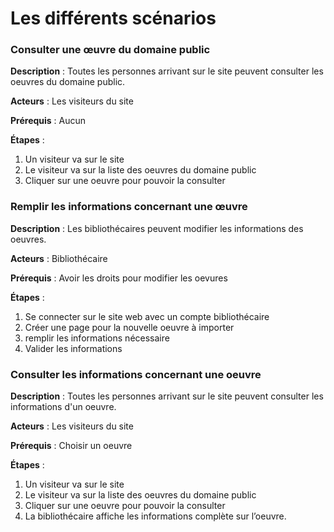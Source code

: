 # Les différents scénarios

### **Consulter une œuvre du domaine public** 

**Description** : Toutes les personnes arrivant sur le site peuvent consulter les oeuvres du domaine public.

**Acteurs** : Les visiteurs du site

**Prérequis** : Aucun

**Étapes** :

1.  Un visiteur va sur le site
2.  Le visiteur va sur la liste des oeuvres du domaine public
3.  Cliquer sur une oeuvre pour pouvoir la consulter 


### **Remplir les informations concernant une œuvre** 

**Description** : Les bibliothécaires peuvent modifier les informations des oeuvres.

**Acteurs** : Bibliothécaire

**Prérequis** : Avoir les droits pour modifier les oevures

**Étapes** :

1.   Se connecter sur le site web avec un compte bibliothécaire
2.   Créer une page pour la nouvelle oeuvre à importer
3.   remplir les informations nécessaire
5.   Valider les informations

### **Consulter les informations concernant une oeuvre** 

**Description** : Toutes les personnes arrivant sur le site peuvent consulter les informations d'un oeuvre.

**Acteurs** : Les visiteurs du site

**Prérequis** : Choisir un oeuvre

**Étapes** :

1.  Un visiteur va sur le site
2.  Le visiteur va sur la liste des oeuvres du domaine public
3.  Cliquer sur une oeuvre pour pouvoir la consulter
4.  La bibliothécaire affiche les informations complète sur l’oeuvre. 

